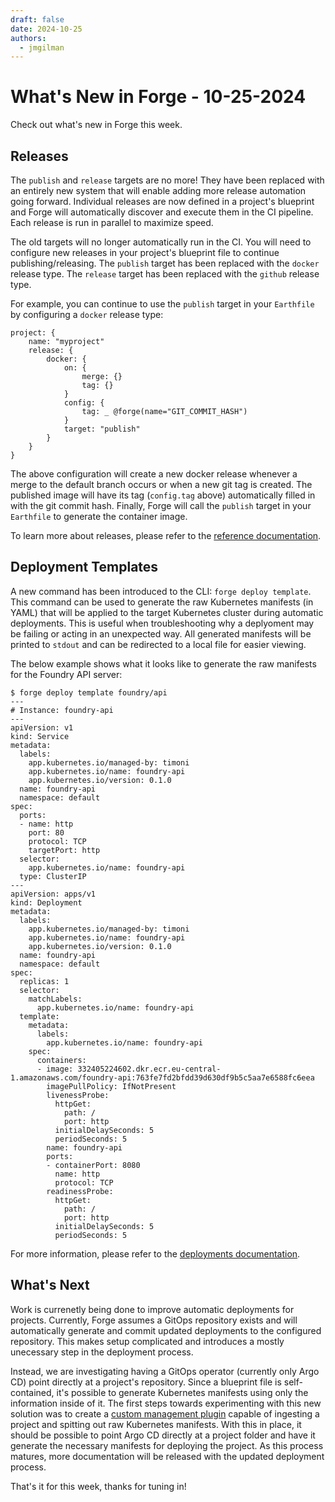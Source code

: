 ```yaml
---
draft: false
date: 2024-10-25
authors:
  - jmgilman
---
```


# What's New in Forge - 10-25-2024

Check out what's new in Forge this week.

<!-- more -->

## Releases

The `publish` and `release` targets are no more!
They have been replaced with an entirely new system that will enable adding more release automation going forward.
Individual releases are now defined in a project's blueprint and Forge will automatically discover and execute them in the CI
pipeline.
Each release is run in parallel to maximize speed.

The old targets will no longer automatically run in the CI.
You will need to configure new releases in your project's blueprint file to continue publishing/releasing.
The `publish` target has been replaced with the `docker` release type.
The `release` target has been replaced with the `github` release type.

For example, you can continue to use the `publish` target in your `Earthfile` by configuring a `docker` release type:

```cue
project: {
    name: "myproject"
    release: {
		docker: {
			on: {
				merge: {}
				tag: {}
			}
			config: {
				tag: _ @forge(name="GIT_COMMIT_HASH")
			}
            target: "publish"
		}
	}
}
```

The above configuration will create a new docker release whenever a merge to the default branch occurs or when a new git tag is
created.
The published image will have its tag (`config.tag` above) automatically filled in with the git commit hash.
Finally, Forge will call the `publish` target in your `Earthfile` to generate the container image.

To learn more about releases, please refer to the [reference documentation](../../reference/releases/index.md).

## Deployment Templates

A new command has been introduced to the CLI: `forge deploy template`.
This command can be used to generate the raw Kubernetes manifests (in YAML) that will be applied to the target Kubernetes cluster
during automatic deployments.
This is useful when troubleshooting why a deplyoment may be failing or acting in an unexpected way.
All generated manifests will be printed to `stdout` and can be redirected to a local file for easier viewing.

The below example shows what it looks like to generate the raw manifests for the Foundry API server:

```text
$ forge deploy template foundry/api
---
# Instance: foundry-api
---
apiVersion: v1
kind: Service
metadata:
  labels:
    app.kubernetes.io/managed-by: timoni
    app.kubernetes.io/name: foundry-api
    app.kubernetes.io/version: 0.1.0
  name: foundry-api
  namespace: default
spec:
  ports:
  - name: http
    port: 80
    protocol: TCP
    targetPort: http
  selector:
    app.kubernetes.io/name: foundry-api
  type: ClusterIP
---
apiVersion: apps/v1
kind: Deployment
metadata:
  labels:
    app.kubernetes.io/managed-by: timoni
    app.kubernetes.io/name: foundry-api
    app.kubernetes.io/version: 0.1.0
  name: foundry-api
  namespace: default
spec:
  replicas: 1
  selector:
    matchLabels:
      app.kubernetes.io/name: foundry-api
  template:
    metadata:
      labels:
        app.kubernetes.io/name: foundry-api
    spec:
      containers:
      - image: 332405224602.dkr.ecr.eu-central-1.amazonaws.com/foundry-api:763fe7fd2bfdd39d630df9b5c5aa7e6588fc6eea
        imagePullPolicy: IfNotPresent
        livenessProbe:
          httpGet:
            path: /
            port: http
          initialDelaySeconds: 5
          periodSeconds: 5
        name: foundry-api
        ports:
        - containerPort: 8080
          name: http
          protocol: TCP
        readinessProbe:
          httpGet:
            path: /
            port: http
          initialDelaySeconds: 5
          periodSeconds: 5
```

For more information, please refer to the [deployments documentation](../../reference/deployments.md#templating).

## What's Next

Work is currenetly being done to improve automatic deployments for projects.
Currently, Forge assumes a GitOps repository exists and will automatically generate and commit updated deployments to the configured
repository.
This makes setup complicated and introduces a mostly unecessary step in the deployment process.

Instead, we are investigating having a GitOps operator (currently only Argo CD) point directly at a project's repository.
Since a blueprint file is self-contained, it's possible to generate Kubernetes manifests using only the information inside of it.
The first steps towards experimenting with this new solution was to create a
[custom management plugin](https://github.com/input-output-hk/catalyst-forge/tree/master/tools/argocd) capable of ingesting a
project and spitting out raw Kubernetes manifests.
With this in place, it should be possible to point Argo CD directly at a project folder and have it generate the necessary manifests
for deploying the project.
As this process matures, more documentation will be released with the updated deployment process.

That's it for this week, thanks for tuning in!